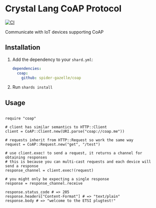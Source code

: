 # Crystal Lang CoAP Protocol

[![CI](https://github.com/spider-gazelle/coap/actions/workflows/ci.yml/badge.svg)](https://github.com/spider-gazelle/coap/actions/workflows/ci.yml)

Communicate with IoT devices supporting CoAP

## Installation

1. Add the dependency to your `shard.yml`:

   ```yaml
   dependencies:
     coap:
       github: spider-gazelle/coap
   ```

2. Run `shards install`


## Usage

```crystal

require "coap"

# client has similar semantics to HTTP::Client
client = CoAP::Client.new(URI.parse("coap://coap.me"))

# requests inherit from HTTP::Request so work the same way
request = CoAP::Request.new("get", "/test")

# use client.exec! to send a request, it returns a channel for obtaining responses
# this is because you can multi-cast requests and each device will send a response
response_channel = client.exec!(request)

# you might only be expecting a single response
response = response_channel.receive

response.status_code # => 205
response.headers["Content-Format"] # => "text/plain"
response.body # => "welcome to the ETSI plugtest!"

```
